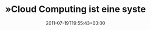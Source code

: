 ---
retweeted: false
source: <a href="http://itunes.apple.com/us/app/twitter/id409789998?mt=12" rel="nofollow">Twitter
  for Mac</a>
entities:
  hashtags: []
  symbols: []
  user_mentions:
  - name: "\U0001F595"
    screen_name: kinolux
    indices:
    - '121'
    - '129'
    id_str: '19773372'
    id: '19773372'
  urls:
  - url: http://t.co/2fbmx1Y
    expanded_url: http://www.heise.de/tp/artikel/35/35152/1.html
    display_url: heise.de/tp/artikel/35/…
    indices:
    - '94'
    - '113'
display_text_range:
- '0'
- '129'
favorite_count: '0'
id_str: '93408695647612928'
truncated: false
retweet_count: '1'
id: '93408695647612928'
possibly_sensitive: false
created_at: Tue Jul 19 19:55:43 +0000 2011
favorited: false
full_text: "»Cloud Computing ist eine systematische Kampagne zur Übergabe der Nutzerdaten
  an Unternehmen«  -- via [@kinolux](https://twitter.com/kinolux)"
lang: de
quote_url: http://www.heise.de/tp/artikel/35/35152/1.html
tags:
- pesos:twitter
date: '2011-07-19T19:55:43+00:00'
src: https://twitter.com/bascht/status/93408695647612928
original_url: https://twitter.com/bascht/status/93408695647612928
type: twitter_tweet
text: "»Cloud Computing ist eine systematische Kampagne zur Übergabe der Nutzerdaten
  an Unternehmen«  -- via [@kinolux](https://twitter.com/kinolux)"
title: "»Cloud Computing ist eine syste"

---